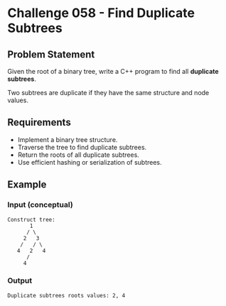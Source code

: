 # Challenge 058 - Find Duplicate Subtrees

## Problem Statement

Given the root of a binary tree, write a C++ program to find all **duplicate subtrees**.

Two subtrees are duplicate if they have the same structure and node values.

## Requirements

- Implement a binary tree structure.
- Traverse the tree to find duplicate subtrees.
- Return the roots of all duplicate subtrees.
- Use efficient hashing or serialization of subtrees.

## Example

### Input (conceptual)
```
Construct tree:  
       1  
      / \  
     2   3  
    /   / \  
   4   2   4  
      /  
     4  
```
### Output
```
Duplicate subtrees roots values: 2, 4
```
